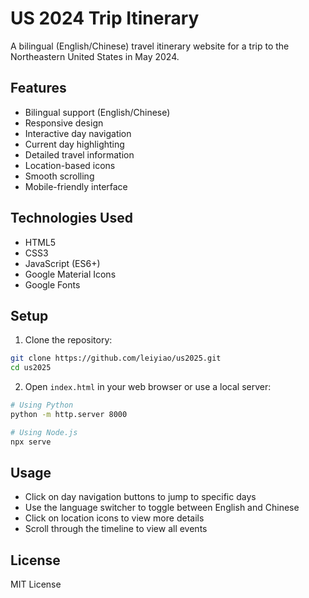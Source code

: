 # US 2024 Trip Itinerary

A bilingual (English/Chinese) travel itinerary website for a trip to the Northeastern United States in May 2024.

## Features

- Bilingual support (English/Chinese)
- Responsive design
- Interactive day navigation
- Current day highlighting
- Detailed travel information
- Location-based icons
- Smooth scrolling
- Mobile-friendly interface

## Technologies Used

- HTML5
- CSS3
- JavaScript (ES6+)
- Google Material Icons
- Google Fonts

## Setup

1. Clone the repository:
```bash
git clone https://github.com/leiyiao/us2025.git
cd us2025
```

2. Open `index.html` in your web browser or use a local server:
```bash
# Using Python
python -m http.server 8000

# Using Node.js
npx serve
```

## Usage

- Click on day navigation buttons to jump to specific days
- Use the language switcher to toggle between English and Chinese
- Click on location icons to view more details
- Scroll through the timeline to view all events

## License

MIT License 